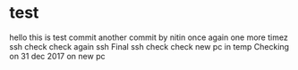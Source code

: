# test
hello this is test commit
another commit by nitin
once again
one more timez
ssh check
check again ssh
Final ssh check
check new pc in temp
Checking on 31 dec 2017 on new pc

